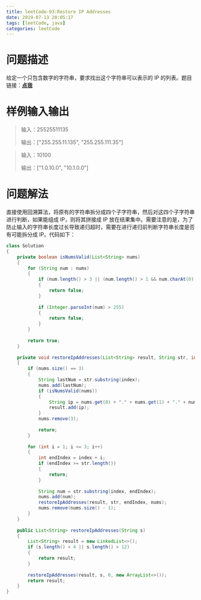 ```yaml
---
title: leetCode-93:Restore IP Addresses
date: 2019-07-13 20:05:17
tags: [leetCode, java]
categories: leetCode
---
```


# 问题描述

给定一个只包含数字的字符串，要求找出这个字符串可以表示的 IP 的列表。题目链接：**[点我](https://leetcode.com/problems/restore-ip-addresses/)**

<!-- more -->

# 样例输入输出

> 输入：25525511135
>
> 输出：["255.255.11.135", "255.255.111.35"]

> 输入：10100
>
> 输出：["1.0.10.0", "10.1.0.0"]

# 问题解法

直接使用回溯算法，将原有的字符串拆分成四个子字符串，然后对这四个子字符串进行判断，如果能组成 IP，则将其拼接成 IP 放在结果集中。需要注意的是，为了防止输入的字符串长度过长导致递归超时，需要在进行递归前判断字符串长度是否有可能拆分成 IP。代码如下：

```java
class Solution 
{
    private boolean isNumsValid(List<String> nums)
    {
        for (String num : nums)
        {
            if (num.length() > 3 || (num.length() > 1 && num.charAt(0) == '0'))
            {
                return false;
            }
            
            if (Integer.parseInt(num) > 255)
            {
                return false;
            }
        }
        
        return true;
    }
    
    private void restoreIpAddresses(List<String> result, String str, int index, List<String> nums)
    {
        if (nums.size() == 3)
        {
            String lastNum = str.substring(index);
            nums.add(lastNum);
            if (isNumsValid(nums))
            {
                String ip = nums.get(0) + "." + nums.get(1) + "." + nums.get(2) + "." + nums.get(3);
                result.add(ip);
            }
            nums.remove(3);
            
            return;
        }
        
        for (int i = 1; i <= 3; i++)
        {
            int endIndex = index + i;
            if (endIndex >= str.length())
            {
                return;
            }
            
            String num = str.substring(index, endIndex);
            nums.add(num);
            restoreIpAddresses(result, str, endIndex, nums);
            nums.remove(nums.size() - 1);
        }
    }
    
    public List<String> restoreIpAddresses(String s) 
    {
        List<String> result = new LinkedList<>();
        if (s.length() < 4 || s.length() > 12)
        {
            return result;
        }
        
        restoreIpAddresses(result, s, 0, new ArrayList<>());
        return result;
    }
}
```

